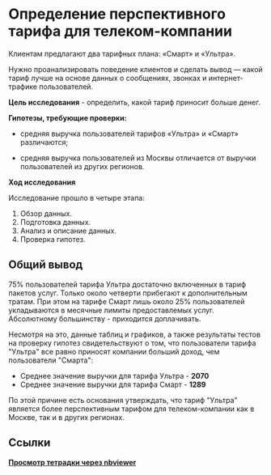 # Определение перспективного тарифа для телеком-компании

Клиентам предлагают два тарифных плана: «Смарт» и «Ультра».


 Нужно проанализировать поведение клиентов и сделать вывод — какой тариф лучше на основе данных о сообщениях, звонках и интернет-трафике пользователей.


**Цель исследования** - определить, какой тариф приносит больше денег. 

**Гипотезы, требующие проверки:**

* средняя выручка пользователей тарифов «Ультра» и «Смарт» различаются;


* средняя выручка пользователей из Москвы отличается от выручки пользователей из других регионов.

**Ход исследования**
 
 Исследование прошло в четыре этапа:
 1. Обзор данных.
 2. Подготовка данных.
 3. Анализ и описание данных. 
 4. Проверка гипотез.

## Общий вывод

 75% пользователей тарифа Ультра достаточно включенных в тариф пакетов услуг. Только около четверти прибегают к дополнительным тратам. При этом на тарифе Смарт лишь около 25% пользователей укладываются в месячные лимиты предоставлемых услуг. Абсолютному большинству - приходится доплачивать.
 
 
 Несмотря на это, данные таблиц и графиков, а также результаты тестов на проверку гипотез свидетельствуют о том, что пользователи тарифа "Ультра" все равно приносят компании больший доход, чем пользователи "Смарта":
* Среднее значение выручки для тарифа Ультра - **2070**
* Среднее значение выручки для тарифа Смарт - **1289**


По этой причине есть основания утверждать, что тариф "Ультра" является более перспективным тарифом для  телеком-компании как в Москве, так и в других регионах.  

## Ссылки
[**Просмотр тетрадки через nbviewer**](https://nbviewer.org/github/sashasepp/da_projects/blob/main/3_tariffs_telecom/3_tariffs_telecom.ipynb)

